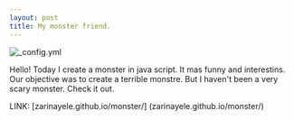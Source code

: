 ```yaml
---
layout: post
title: My monster friend.
---
```


![_config.yml](http://kingofwallpapers.com/monster/monster-005.jpg)

Hello! Today I create a monster in java script. It mas funny and interestins. Our objective was to create a terrible monstre. But I haven't been a very scary monster. Check it out. 

LINK: [zarinayele.github.io/monster/] (zarinayele.github.io/monster/)



